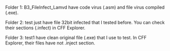 Folder 1: B3_FileInfect_Lamvd have code virus (.asm) and file virus compiled (.exe). 

Folder 2: test just have file 32bit infected that I tested before. You can check their sections (.infect) in CFF Explorer. 

Folder 3: test1 have clean original file (.exe) that I use to test. In CFF Explorer, their files have not .inject section.
